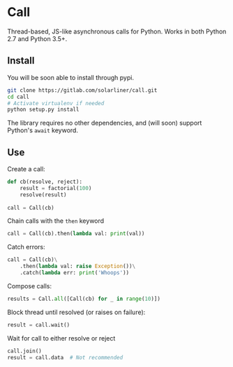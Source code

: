 # Call

Thread-based, JS-like asynchronous calls for Python. Works in both Python 2.7 and Python 3.5+.

## Install

You will be soon able to install through pypi.

```bash
git clone https://gitlab.com/solarliner/call.git
cd call
# Activate virtualenv if needed
python setup.py install
```

The library requires no other dependencies, and (will soon) support Python's `await` keyword.

## Use

Create a call:

```python
def cb(resolve, reject):
    result = factorial(100)
    resolve(result)
    
call = Call(cb)
```

Chain calls with the `then` keyword

```python
call = Call(cb).then(lambda val: print(val))
```

Catch errors:

```python
call = Call(cb)\
    .then(lambda val: raise Exception())\
    .catch(lambda err: print('Whoops'))
```

Compose calls:
```python
results = Call.all([Call(cb) for _ in range(10)])
```

Block thread until resolved (or raises on failure):
```python
result = call.wait()
```

Wait for call to either resolve or reject
```python
call.join()
result = call.data  # Not recommended
```